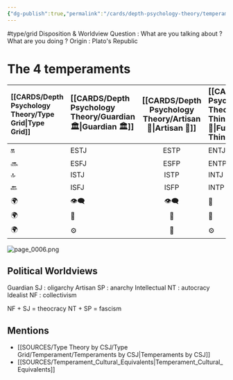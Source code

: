 ```yaml
---
{"dg-publish":true,"permalink":"/cards/depth-psychology-theory/temperament/","created":"2023-01-12T11:52:55.997+01:00","updated":"2023-05-26T20:25:58.248+02:00"}
---
```


#type/grid 
Disposition & Worldview 
Question : What are you talking about ? What are you doing ? 
Origin : Plato's Republic 

# The 4 temperaments
| [[CARDS/Depth Psychology Theory/Type Grid\|Type Grid]]         | <font size="4"> [[CARDS/Depth Psychology Theory/Guardian 🏛️\|Guardian 🏛️]] </font> | <font size="4"> [[CARDS/Depth Psychology Theory/Artisan 🧰\|Artisan 🧰]] </font> | <font size="4"> [[CARDS/Depth Psychology Theory/Future-Thinker🔮\|Future-Thinker🔮]] </font> | <font size="4"> [[CARDS/Depth Psychology Theory/Idealist🦄\|Idealist🦄]] </font> | 💬 |💬| 💬 |
|:--------------------- |:------------------------- |:-------------------------:|:------------------------------------------------ |:------------------------- |:--------------------------- |:--------------------------- |:--------------------------- |
| 🔛| ESTJ|ESTP| ENTJ| ENFJ| ➡️| 👋| 🏆|
| 🔜| ESFJ|ESFP |ENTP| ENFP| ↪️| 👋| 🏃‍♂️                       |
| 🔝| ISTJ|ISTP| INTJ| INFJ| 🧘‍♂️ | 🏃‍♂️ | 🔙 | 
| 🔙| ISFJ|ISFP| INTP| INFP| ↪️| 🧘‍♂️| 🏆                          |
|🌍 | 👁️‍🗨️|👁️‍🗨️| 🧲| 🧲||                             |                             |
| 🌍 | 🐜|🦊| 🦊| 🐜||                             |                             |
|🌍| ⚙️|👀| ⚙️| 👀|                             |                             |                             |


![page_0006.png](/img/user/EXTRAS/Images/page_0006.png)

## Political Worldviews

Guardian SJ : oligarchy 
Artisan SP : anarchy
Intellectual NT : autocracy
Idealist NF : collectivism

NF + SJ = theocracy
NT + SP = fascism

## Mentions
- [[SOURCES/Type Theory by CSJ/Type Grid/Temperament/Temperaments by CSJ\|Temperaments by CSJ]]
- [[SOURCES/Temperament_Cultural_Equivalents\|Temperament_Cultural_Equivalents]]